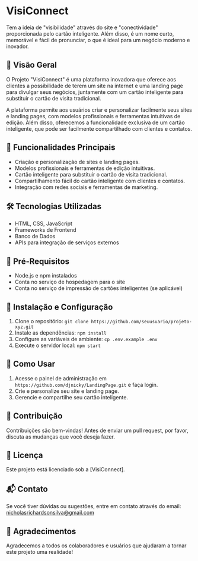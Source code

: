 # VisiConnect

Tem a ideia de "visibilidade" através do site e "conectividade" proporcionada pelo cartão inteligente. Além disso, é um nome curto, memorável e fácil de pronunciar, o que é ideal para um negócio moderno e inovador.

## 🚀 Visão Geral

O Projeto "VisiConnect" é uma plataforma inovadora que oferece aos clientes a possibilidade de terem um site na internet e uma landing page para divulgar seus negócios, juntamente com um cartão inteligente para substituir o cartão de visita tradicional. 

A plataforma permite aos usuários criar e personalizar facilmente seus sites e landing pages, com modelos profissionais e ferramentas intuitivas de edição. Além disso, oferecemos a funcionalidade exclusiva de um cartão inteligente, que pode ser facilmente compartilhado com clientes e contatos.

## 💼 Funcionalidades Principais

- Criação e personalização de sites e landing pages.
- Modelos profissionais e ferramentas de edição intuitivas.
- Cartão inteligente para substituir o cartão de visita tradicional.
- Compartilhamento fácil do cartão inteligente com clientes e contatos.
- Integração com redes sociais e ferramentas de marketing.

## 🛠️ Tecnologias Utilizadas

- HTML, CSS, JavaScript
- Frameworks de Frontend
- Banco de Dados
- APIs para integração de serviços externos

## 📝 Pré-Requisitos

- Node.js e npm instalados
- Conta no serviço de hospedagem para o site
- Conta no serviço de impressão de cartões inteligentes (se aplicável)

## 🏁 Instalação e Configuração

1. Clone o repositório: `git clone https://github.com/seuusuario/projeto-xyz.git`
2. Instale as dependências: `npm install`
3. Configure as variáveis de ambiente: `cp .env.example .env`
4. Execute o servidor local: `npm start`

## 🔧 Como Usar

1. Acesse o painel de administração em `https://github.com/djnicky/LandingPage.git` e faça login.
2. Crie e personalize seu site e landing page.
3. Gerencie e compartilhe seu cartão inteligente.

## 🤝 Contribuição

Contribuições são bem-vindas! Antes de enviar um pull request, por favor, discuta as mudanças que você deseja fazer.

## 📄 Licença

Este projeto está licenciado sob a [VisiConnect].

## 📬 Contato

Se você tiver dúvidas ou sugestões, entre em contato através do email: nicholasrichardsonsilva@gmail.com

## 🎉 Agradecimentos

Agradecemos a todos os colaboradores e usuários que ajudaram a tornar este projeto uma realidade!
